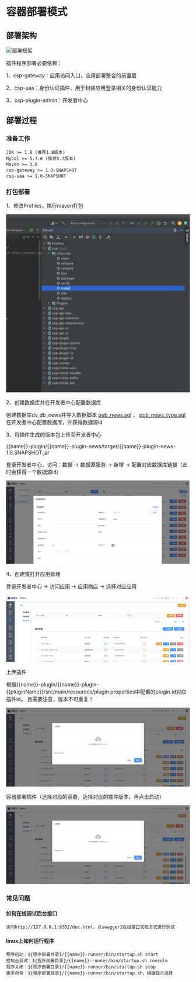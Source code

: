# 容器部署模式


## 部署架构

![部署框架](./images/deploy/overview.png)

插件程序部署必要依赖：

1、csp-gateway：应用访问入口，应用部署整合的前置层

2、csp-uaa：身份认证插件，用于封装应用登录相关的身份认证能力

3、csp-plugin-admin：开发者中心


## 部署过程


### 准备工作

    JDK >= 1.8 (推荐1.8版本)
    Mysql >= 5.7.0 (推荐5.7版本)
    Maven >= 3.0
    csp-gateway >= 1.0-SNAPSHOT
    csp-uaa >= 1.0-SNAPSHOT

### 打包部署

1、修改Profiles，执行maven打包

![程序打包](./images/maven.png)

2、创建数据库并在开发者中心配置数据库

创建数据库dv_db_news并导入数据脚本 [pub_news.sql](./deploy/database/pub_news.sql) 、 [pub_news_type.sql](./deploy/database/pub_news_type.sql)
在开发者中心配置数据库，并获得数据源id

3、将插件生成的版本包上传至开发者中心

{{name}}-plugin/{{name}}-plugin-news/target/{{name}}-plugin-news-1.0.SNAPSHOT.jar

登录开发者中心，访问：数据 -> 数据源服务 -> 新增 -> 配置对应数据库链接（此时会获得一个数据源id）

![数据源配置](./images/container/datasource.png)

4、创建或打开应用管理

登录开发者中心 -> 访问应用 -> 应用商店 -> 选择对应应用

![应用商店](./images/container/appmall.png)

上传插件

根据{{name}}-plugin/{{name}}-plugin-{{pluginName}}/src/main/resources/plugin.properties中配置的plugin.id对应插件id。
且需要注意，版本不可重复！

![上传插件](./images/container/upload.png)

容器部署插件（选择对应的容器，选择对应的插件版本，再点击启动）

![部署插件](images/container/upload.png)


### 常见问题

#### 如何在线调试后台接口

    访问http://127.0.0.1:9302/doc.html，以swagger2在线接口文档方式进行调试

#### linux上如何运行程序

    程序启动：${程序部署目录}/{{name}}-runner/bin/startup.sh start
    控制台调试：${程序部署目录}/{{name}}-runner/bin/startup.sh console
    程序关闭：${程序部署目录}/{{name}}-runner/bin/startup.sh stop
    更多命令：${程序部署目录}/{{name}}-runner/bin/startup.sh，根据提示选择



















